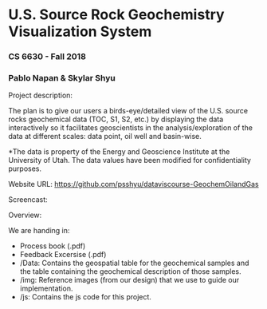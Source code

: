 # U.S. Source Rock Geochemistry Visualization System
### CS 6630 - Fall 2018
### Pablo Napan & Skylar Shyu

Project description:

The plan is to give our users a birds-eye/detailed view of
the U.S. source rocks geochemical data (TOC, S1, S2, etc.) by displaying the data interactively
so it facilitates geoscientists in the analysis/exploration of the data at different
scales: data point, oil well and basin-wise.

*The data is property of the Energy and Geoscience Institute at the University of Utah. The data values have been modified
for confidentiality purposes.

Website URL: https://github.com/psshyu/dataviscourse-GeochemOilandGas

Screencast:

Overview:

We are handing in:

- Process book (.pdf)
- Feedback Excersise (.pdf)
- /Data: Contains the geospatial table for the geochemical samples and the table containing the geochemical description of those samples.
- /img: Reference images (from our design) that we use to guide our implementation.
- /js: Contains the js code for this project.
